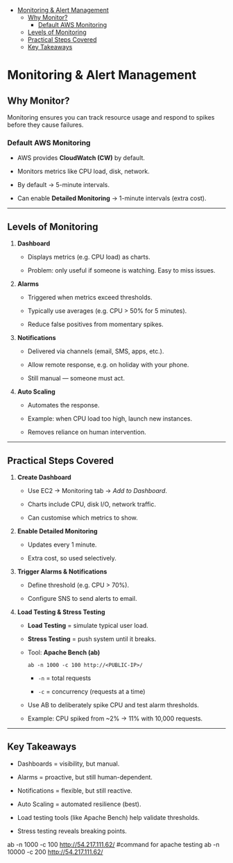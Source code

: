 - [Monitoring \& Alert Management](#monitoring--alert-management)
  - [Why Monitor?](#why-monitor)
    - [Default AWS Monitoring](#default-aws-monitoring)
  - [Levels of Monitoring](#levels-of-monitoring)
  - [Practical Steps Covered](#practical-steps-covered)
  - [Key Takeaways](#key-takeaways)

# Monitoring & Alert Management

## Why Monitor?

Monitoring ensures you can track resource usage and respond to spikes before they cause failures.

### Default AWS Monitoring

- AWS provides **CloudWatch (CW)** by default.
    
- Monitors metrics like CPU load, disk, network.
    
- By default → 5-minute intervals.
    
- Can enable **Detailed Monitoring** → 1-minute intervals (extra cost).
    

---

## Levels of Monitoring

1. **Dashboard**
    
    - Displays metrics (e.g. CPU load) as charts.
        
    - Problem: only useful if someone is watching. Easy to miss issues.
        
2. **Alarms**
    
    - Triggered when metrics exceed thresholds.
        
    - Typically use averages (e.g. CPU > 50% for 5 minutes).
        
    - Reduce false positives from momentary spikes.
        
3. **Notifications**
    
    - Delivered via channels (email, SMS, apps, etc.).
        
    - Allow remote response, e.g. on holiday with your phone.
        
    - Still manual — someone must act.
        
4. **Auto Scaling**
    
    - Automates the response.
        
    - Example: when CPU load too high, launch new instances.
        
    - Removes reliance on human intervention.
        

---

## Practical Steps Covered

1. **Create Dashboard**
    
    - Use EC2 → Monitoring tab → _Add to Dashboard_.
        
    - Charts include CPU, disk I/O, network traffic.
        
    - Can customise which metrics to show.
        
2. **Enable Detailed Monitoring**
    
    - Updates every 1 minute.
        
    - Extra cost, so used selectively.
        
3. **Trigger Alarms & Notifications**
    
    - Define threshold (e.g. CPU > 70%).
        
    - Configure SNS to send alerts to email.
        
4. **Load Testing & Stress Testing**
    
    - **Load Testing** = simulate typical user load.
        
    - **Stress Testing** = push system until it breaks.
        
    - Tool: **Apache Bench (ab)**
        
        `ab -n 1000 -c 100 http://<PUBLIC-IP>/`
        
        - `-n` = total requests
            
        - `-c` = concurrency (requests at a time)
            
    - Use AB to deliberately spike CPU and test alarm thresholds.
        
    - Example: CPU spiked from ~2% → 11% with 10,000 requests.
        

---

## Key Takeaways

- Dashboards = visibility, but manual.
    
- Alarms = proactive, but still human-dependent.
    
- Notifications = flexible, but still reactive.
    
- Auto Scaling = automated resilience (best).
    
- Load testing tools (like Apache Bench) help validate thresholds.
    
- Stress testing reveals breaking points.


ab -n 1000 -c 100 http://54.217.111.62/ #command for apache testing
ab -n 10000 -c 200 http://54.217.111.62/

